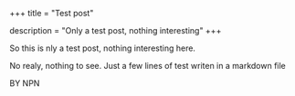 +++
title = "Test post"

description = "Only a test post, nothing interesting"
+++

So this is nly a test post, nothing interesting here.

No realy, nothing to see.
Just a few lines of test writen in a markdown file

BY NPN
